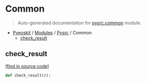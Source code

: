 # Common

> Auto-generated documentation for [pysrc.common](https://github.com/fullon-labs/pyflonkit/blob/master/pysrc/common.py) module.

- [Pyeoskit](../README.md#pyflonkit-index) / [Modules](../MODULES.md#pyflonkit-modules) / [Pysrc](index.md#pysrc) / Common
    - [check_result](#check_result)

## check_result

[[find in source code]](https://github.com/fullon-labs/pyflonkit/blob/master/pysrc/common.py#L2)

```python
def check_result(r):
```
